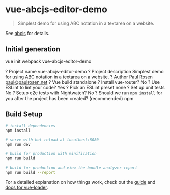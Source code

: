 # vue-abcjs-editor-demo

> Simplest demo for using ABC notation in a textarea on a website.

See [abcjs](https://github.com/paulrosen/abcjs) for details.
## Initial generation

vue init webpack vue-abcjs-editor-demo

? Project name vue-abcjs-editor-demo
? Project description Simplest demo for using ABC notation in a textarea on a website.
? Author Paul Rosen <paul@paulrosen.net>
? Vue build standalone
? Install vue-router? No
? Use ESLint to lint your code? Yes
? Pick an ESLint preset none
? Set up unit tests No
? Setup e2e tests with Nightwatch? No
? Should we run `npm install` for you after the project has been created? (recommended) npm

## Build Setup

``` bash
# install dependencies
npm install

# serve with hot reload at localhost:8080
npm run dev

# build for production with minification
npm run build

# build for production and view the bundle analyzer report
npm run build --report
```

For a detailed explanation on how things work, check out the [guide](http://vuejs-templates.github.io/webpack/) and [docs for vue-loader](http://vuejs.github.io/vue-loader).
